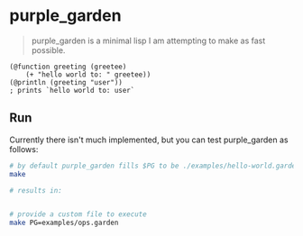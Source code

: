 # purple_garden

> purple_garden is a minimal lisp I am attempting to make as fast possible.

```racket
(@function greeting (greetee) 
    (+ "hello world to: " greetee))
(@println (greeting "user"))
; prints `hello world to: user`
```


## Run

Currently there isn't much implemented, but you can test purple_garden as follows:

```sh
# by default purple_garden fills $PG to be ./examples/hello-world.garden
make

# results in:


# provide a custom file to execute
make PG=examples/ops.garden
```
